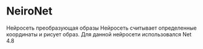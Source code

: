 # NeiroNet
Нейросеть преобразующая образы
Нейросеть считывает определенные координаты и рисует образ. Для данной нейросети использовался Net 4.8 